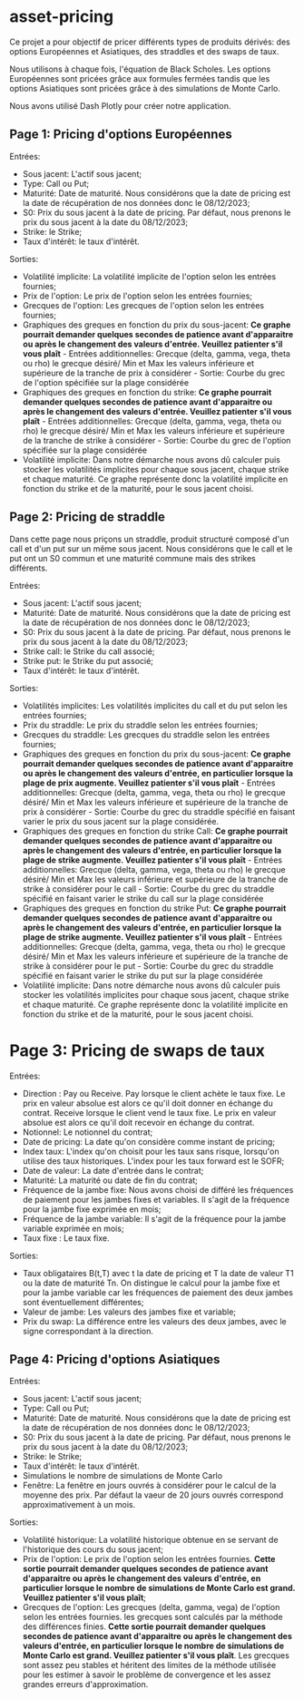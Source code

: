 # asset-pricing

Ce projet a pour objectif de pricer différents types de produits dérivés: des options Européennes et Asiatiques, des straddles et des swaps de taux.

Nous utilisons à chaque fois, l'équation de Black Scholes. Les options Européennes sont pricées grâce aux formules fermées tandis que les options Asiatiques sont pricées grâce à des simulations de Monte Carlo. 

Nous avons utilisé Dash Plotly pour créer notre application.

## Page 1: Pricing d'options Européennes

Entrées:

- Sous jacent: L'actif sous jacent;
- Type: Call ou Put;
- Maturité: Date de maturité. Nous considérons que la date de pricing est la date de récupération de nos données donc le 08/12/2023;
- S0: Prix du sous jacent à la date de pricing. Par défaut, nous prenons le prix du sous jacent à la date du 08/12/2023;
- Strike: le Strike;
- Taux d'intérêt: le taux d'intérêt.

Sorties:

- Volatilité implicite: La volatilité implicite de l'option selon les entrées fournies;
- Prix de l'option: Le prix de l'option selon les entrées fournies;
- Grecques de l'option: Les grecques de l'option selon les entrées fournies;
- Graphiques des greques en fonction du prix du sous-jacent: **Ce graphe pourrait demander quelques secondes de patience avant d'apparaitre ou après le changement des valeurs d'entrée. Veuillez patienter s'il vous plaît**
        - Entrées additionnelles: Grecque (delta, gamma, vega, theta ou rho) le grecque désiré/ Min et Max les valeurs inférieure et supérieure de la tranche de prix à considérer
        - Sortie: Courbe du grec de l'option spécifiée sur la plage considérée
- Graphiques des greques en fonction du strike: **Ce graphe pourrait demander quelques secondes de patience avant d'apparaitre ou après le changement des valeurs d'entrée. Veuillez patienter s'il vous plaît**
        - Entrées additionnelles: Grecque (delta, gamma, vega, theta ou rho) le grecque désiré/ Min et Max les valeurs inférieure et supérieure de la tranche de strike à considérer
        - Sortie: Courbe du grec de l'option spécifiée sur la plage considérée
- Volatilité implicite: Dans notre démarche nous avons dû calculer puis stocker les volatilités implicites pour chaque sous jacent, chaque strike et chaque maturité. Ce graphe représente donc la volatilité implicite en fonction du strike et de la maturité, pour le sous jacent choisi.

## Page 2: Pricing de straddle

Dans cette page nous priçons un straddle, produit structuré composé d'un call et d'un put sur un même sous jacent. Nous considérons que le call et le put ont un S0 commun et une maturité commune mais des strikes différents.

Entrées:

- Sous jacent: L'actif sous jacent;
- Maturité: Date de maturité. Nous considérons que la date de pricing est la date de récupération de nos données donc le 08/12/2023;
- S0: Prix du sous jacent à la date de pricing. Par défaut, nous prenons le prix du sous jacent à la date du 08/12/2023;
- Strike call: le Strike du call associé;
- Strike put: le Strike du put associé;
- Taux d'intérêt: le taux d'intérêt.

Sorties:

- Volatilités implicites: Les volatilités implicites du call et du put selon les entrées fournies;
- Prix du straddle: Le prix du straddle selon les entrées fournies;
- Grecques du straddle: Les grecques du straddle selon les entrées fournies;
- Graphiques des greques en fonction du prix du sous-jacent: **Ce graphe pourrait demander quelques secondes de patience avant d'apparaitre ou après le changement des valeurs d'entrée, en particulier lorsque la plage de prix augmente. Veuillez patienter s'il vous plaît**
        - Entrées additionnelles: Grecque (delta, gamma, vega, theta ou rho) le grecque désiré/ Min et Max les valeurs inférieure et supérieure de la tranche de prix à considérer
        - Sortie: Courbe du grec du straddle spécifié en faisant varier le prix du sous jacent sur la plage considérée.
- Graphiques des greques en fonction du strike Call: **Ce graphe pourrait demander quelques secondes de patience avant d'apparaitre ou après le changement des valeurs d'entrée, en particulier lorsque la plage de strike augmente. Veuillez patienter s'il vous plaît**
        - Entrées additionnelles: Grecque (delta, gamma, vega, theta ou rho) le grecque désiré/ Min et Max les valeurs inférieure et supérieure de la tranche de strike à considérer pour le call
        - Sortie: Courbe du grec du straddle spécifié en faisant varier le strike du call sur la plage considérée
- Graphiques des greques en fonction du strike Put: **Ce graphe pourrait demander quelques secondes de patience avant d'apparaitre ou après le changement des valeurs d'entrée, en particulier lorsque la plage de strike augmente. Veuillez patienter s'il vous plaît**
        - Entrées additionnelles: Grecque (delta, gamma, vega, theta ou rho) le grecque désiré/ Min et Max les valeurs inférieure et supérieure de la tranche de strike à considérer pour le put
        - Sortie: Courbe du grec du straddle spécifié en faisant varier le strike du put sur la plage considérée
- Volatilité implicite: Dans notre démarche nous avons dû calculer puis stocker les volatilités implicites pour chaque sous jacent, chaque strike et chaque maturité. Ce graphe représente donc la volatilité implicite en fonction du strike et de la maturité, pour le sous jacent choisi.


# Page 3: Pricing de swaps de taux

Entrées:
- Direction : Pay ou Receive. 
              Pay lorsque le client achète le taux fixe. Le prix en valeur absolue est alors ce qu'il doit donner en échange du contrat.
              Receive lorsque le client vend le taux fixe. Le prix en valeur absolue est alors ce qu'il doit recevoir en échange du contrat.
- Notionnel: Le notionnel du contrat;
- Date de pricing: La date qu'on considère comme instant de pricing;
- Index taux: L'index qu'on choisit pour les taux sans risque, lorsqu'on utilise des taux historiques. L'index pour les taux forward est le SOFR;
- Date de valeur: La date d'entrée dans le contrat;
- Maturité: La maturité ou date de fin du contrat;
- Fréquence de la jambe fixe: Nous avons choisi de différé les fréquences de paiement pour les jambes fixes et variables. Il s'agit de la fréquence pour la jambe fixe exprimée en mois;
- Fréquence de la jambe variable: Il s'agit de la fréquence pour la jambe variable exprimée en mois;
- Taux fixe : Le taux fixe.

Sorties:
- Taux obligataires B(t,T) avec t la date de pricing et T la date de valeur T1 ou la date de maturité Tn. On distingue le calcul pour la jambe fixe et pour la jambe variable car les fréquences de paiement des deux jambes sont éventuellement différentes;
- Valeur de jambe: Les valeurs des jambes fixe et variable;
- Prix du swap: La différence entre les valeurs des deux jambes, avec le signe correspondant à la direction.

## Page 4: Pricing d'options Asiatiques

Entrées:

- Sous jacent: L'actif sous jacent;
- Type: Call ou Put;
- Maturité: Date de maturité. Nous considérons que la date de pricing est la date de récupération de nos données donc le 08/12/2023;
- S0: Prix du sous jacent à la date de pricing. Par défaut, nous prenons le prix du sous jacent à la date du 08/12/2023;
- Strike: le Strike;
- Taux d'intérêt: le taux d'intérêt.
- Simulations le nombre de simulations de Monte Carlo
- Fenêtre: La fenêtre en jours ouvrés à considérer pour le calcul de la moyenne des prix. Par défaut la vaeur de 20 jours ouvrés correspond approximativement à un mois.


Sorties:

- Volatilité historique: La volatilité historique obtenue en se servant de l'historique des cours du sous jacent;
- Prix de l'option: Le prix de l'option selon les entrées fournies. **Cette sortie pourrait demander quelques secondes de patience avant d'apparaitre ou après le changement des valeurs d'entrée, en particulier lorsque le nombre de simulations de Monte Carlo est grand. Veuillez patienter s'il vous plaît**;
- Grecques de l'option: Les grecques (delta, gamma, vega) de l'option selon les entrées fournies. les grecques sont calculés par la méthode des différences finies. **Cette sortie pourrait demander quelques secondes de patience avant d'apparaitre ou après le changement des valeurs d'entrée, en particulier lorsque le nombre de simulations de Monte Carlo est grand. Veuillez patienter s'il vous plaît**. Les grecques sont assez peu stables et héritent des limites de la méthode utilisée pour les estimer à savoir le problème de convergence et les assez grandes erreurs d'approximation.
